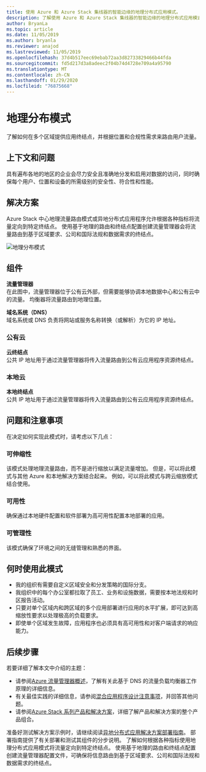 ```yaml
---
title: 使用 Azure 和 Azure Stack 集线器的智能边缘的地理分布式应用模式。
description: 了解使用 Azure 和 Azure Stack 集线器的智能边缘的地理分布式应用模式。
author: BryanLa
ms.topic: article
ms.date: 11/05/2019
ms.author: bryanla
ms.reviewer: anajod
ms.lastreviewed: 11/05/2019
ms.openlocfilehash: 37d4b517eec69ebab72aa3d82733829466b44fda
ms.sourcegitcommit: fd5d217d3a8adeec2f04b74d4728e709a4a95790
ms.translationtype: MT
ms.contentlocale: zh-CN
ms.lasthandoff: 01/29/2020
ms.locfileid: "76875668"
---
```

# <a name="geo-distributed-pattern"></a>地理分布模式

了解如何在多个区域提供应用终结点，并根据位置和合规性需求来路由用户流量。

## <a name="context-and-problem"></a>上下文和问题

具有遍布各地的地区的企业会尽力安全且准确地分发和启用对数据的访问，同时确保每个用户、位置和设备的所需级别的安全性、符合性和性能。

## <a name="solution"></a>解决方案

Azure Stack 中心地理流量路由模式或异地分布式应用程序允许根据各种指标将流量定向到特定终结点。 使用基于地理的路由和终结点配置创建流量管理器会将流量路由到基于区域要求、公司和国际法规和数据需求的终结点。

![地理分布模式](media/pattern-geo-distributed/geo-distribution.png)

## <a name="components"></a>组件

**流量管理器**  
在此图中，流量管理器位于公有云外部，但需要能够协调本地数据中心和公有云中的流量。 均衡器将流量路由到地理位置。

**域名系统（DNS）**  
域名系统或 DNS 负责将网站或服务名称转换（或解析）为它的 IP 地址。

### <a name="public-cloud"></a>公有云

**云终结点**  
公共 IP 地址用于通过流量管理器将传入流量路由到公有云应用程序资源终结点。  

### <a name="local-clouds"></a>本地云

**本地终结点**  
公共 IP 地址用于通过流量管理器将传入流量路由到公有云应用程序资源终结点。

## <a name="issues-and-considerations"></a>问题和注意事项

在决定如何实现此模式时，请考虑以下几点：

### <a name="scalability"></a>可伸缩性

该模式处理地理流量路由，而不是进行缩放以满足流量增加。 但是，可以将此模式与其他 Azure 和本地解决方案结合起来。 例如，可以将此模式与跨云缩放模式结合使用。

### <a name="availability"></a>可用性

确保通过本地硬件配置和软件部署为高可用性配置本地部署的应用。

### <a name="manageability"></a>可管理性

该模式确保了环境之间的无缝管理和熟悉的界面。

## <a name="when-to-use-this-pattern"></a>何时使用此模式

- 我的组织有需要自定义区域安全和分发策略的国际分支。
- 我组织中的每个办公室都拉取了员工、业务和设施数据，需要按本地法规和时区报告活动。
- 只要对单个区域内和跨区域的多个应用部署进行应用的水平扩展，即可达到高缩放性要求以处理极高的负载要求。
- 即使单个区域发生故障，应用程序也必须具有高可用性和对客户端请求的响应能力。

## <a name="next-steps"></a>后续步骤

若要详细了解本文中介绍的主题：
- 请参阅[Azure 流量管理器概述](/azure/traffic-manager/traffic-manager-overview)，了解有关此基于 DNS 的流量负载均衡器工作原理的详细信息。
- 有关最佳实践的详细信息，请参阅[混合应用程序设计注意事项](overview-app-design-considerations.md)，并回答其他问题。
- 请参阅[Azure Stack 系列产品和解决方案](/azure-stack)，详细了解产品和解决方案的整个产品组合。

准备好测试解决方案示例时，请继续阅读[异地分布式应用解决方案部署指南](solution-deployment-guide-geo-distributed.md)。 部署指南提供了有关部署和测试其组件的分步说明。 了解如何根据各种指标使用地理分布式应用模式将流量定向到特定终结点。 使用基于地理的路由和终结点配置创建流量管理器配置文件，可确保将信息路由到基于区域要求、公司和国际法规和数据需求的终结点。
